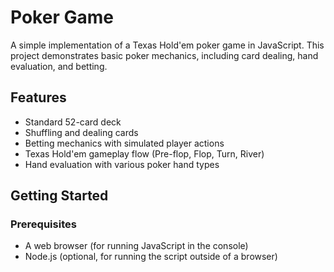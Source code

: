 
# Poker Game

A simple implementation of a Texas Hold'em poker game in JavaScript. This project demonstrates basic poker mechanics, including card dealing, hand evaluation, and betting.

## Features

- Standard 52-card deck
- Shuffling and dealing cards
- Betting mechanics with simulated player actions
- Texas Hold'em gameplay flow (Pre-flop, Flop, Turn, River)
- Hand evaluation with various poker hand types

## Getting Started

### Prerequisites

- A web browser (for running JavaScript in the console)
- Node.js (optional, for running the script outside of a browser)
